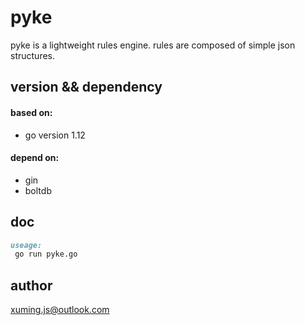 # pyke

pyke is a lightweight rules engine. 
rules are composed of simple json structures.

## version && dependency

#### based on:
- go version 1.12

#### depend on:
- gin
- boltdb

## doc

```markdown
useage:
 go run pyke.go
```

## author
xuming.js@outlook.com

